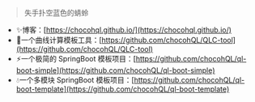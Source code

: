 > 失手扑空蓝色的蜻蛉

+ ✨博客：[https://chocohql.github.io/](https://chocohql.github.io/)
+ 🚀一个曲线计算模板工具：[https://github.com/chocohQL/QLC-tool](https://github.com/chocohQL/QLC-tool)
+ ⚡一个极简的 SpringBoot 模板项目：[https://github.com/chocohQL/ql-boot-simple](https://github.com/chocohQL/ql-boot-simple)
+ 💧一个多模块 SpringBoot 模板项目：[https://github.com/chocohQL/ql-boot-template](https://github.com/chocohQL/ql-boot-template)
